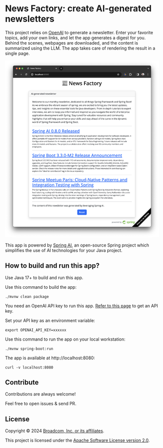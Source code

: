 # News Factory: create AI-generated newsletters

This project relies on [OpenAI](https://openai.com/) to generate a newsletter.
Enter your favorite topics, add your own links, and let the app generates a digest
for you. Behind the scenes, webpages are downloaded, and the content is summarized
using the LLM. The app takes care of rendering the result in a single page.

![Screenshot of the application](app.png)

This app is powered by [Spring AI](https://spring.io/projects/spring-ai),
an open-source Spring project which simplifies the use of AI technologies for your
Java project.

## How to build and run this app?

Use Java 17+ to build and run this app. 

Use this command to build the app:

```shell
./mvnw clean package
```

You need an OpenAI API key to run this app.
[Refer to this page](https://help.openai.com/en/articles/4936850-where-do-i-find-my-openai-api-key)
to get an API key.

Set your API key as an environment variable:

```shell
export OPENAI_API_KEY=xxxxxx
```

Use this command to run the app on your local workstation:

```shell
./mvnw spring-boot:run
```

The app is available at http://localhost:8080:
```shell
curl -v localhost:8080
```

## Contribute

Contributions are always welcome!

Feel free to open issues & send PR.

## License

Copyright &copy; 2024 [Broadcom, Inc. or its affiliates](https://vmware.com).

This project is licensed under the [Apache Software License version 2.0](https://www.apache.org/licenses/LICENSE-2.0).
